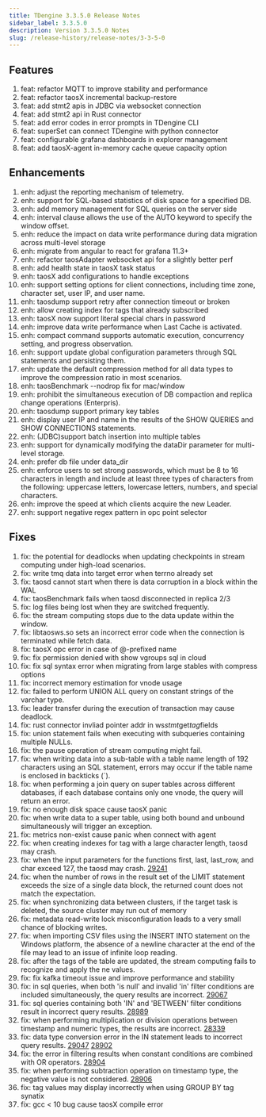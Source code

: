 ```yaml
---
title: TDengine 3.3.5.0 Release Notes
sidebar_label: 3.3.5.0
description: Version 3.3.5.0 Notes
slug: /release-history/release-notes/3-3-5-0
---
```


## Features

  1. feat: refactor MQTT to improve stability and performance
  2. feat: refactor taosX incremental backup-restore
  3. feat: add stmt2 apis in JDBC via websocket connection
  4. feat: add stmt2 api in Rust connector
  5. feat: add error codes in error prompts in TDengine CLI
  6. feat: superSet can connect TDengine with python connector
  7. feat: configurable grafana dashboards in explorer management
  8. feat: add taosX-agent in-memory cache queue capacity option

## Enhancements

  1. enh: adjust the reporting mechanism of telemetry.
  2. enh: support for SQL-based statistics of disk space for a specified DB.
  3. enh: add memory management for SQL queries on the server side
  4. enh: interval clause allows the use of the AUTO keyword to specify the window offset.
  5. enh: reduce the impact on data write performance during data migration across multi-level storage
  6. enh: migrate from angular to react for grafana 11.3+
  7. enh: refactor taosAdapter websocket api for a slightly better perf
  8. enh: add health state in taosX task status
  9. enh: taosX add configurations to handle exceptions
 10. enh: support setting options for client connections, including time zone, character set, user IP, and user name.
 11. enh: taosdump support retry after connection timeout or broken
 12. enh: allow creating index for tags that already subscribed
 13. enh: taosX now support literal special chars in password
 14. enh: improve data write performance when Last Cache is activated.
 15. enh: compact command supports automatic execution, concurrency setting, and progress observation.
 16. enh: support update global configuration parameters through SQL statements and persisting them.
 17. enh: update the default compression method for all data types to improve the compression ratio in most scenarios.
 18. enh: taosBenchmark --nodrop fix for mac/window
 19. enh: prohibit the simultaneous execution of DB compaction and replica change operations (Enterpris).
 20. enh: taosdump support primary key tables
 21. enh: display user IP and name in the results of the SHOW QUERIES and SHOW CONNECTIONS statements.
 22. enh: (JDBC)support batch insertion into multiple tables
 23. enh: support for dynamically modifying the dataDir parameter for multi-level storage.
 24. enh: prefer db file under data_dir
 25. enh: enforce users to set strong passwords, which must be 8 to 16 characters in length and include at least three types of characters from the following: uppercase letters, lowercase letters, numbers, and special characters.
 26. enh: improve the speed at which clients acquire the new Leader.
 27. enh: support negative regex pattern in opc point selector

## Fixes

  1. fix: the potential for deadlocks when updating checkpoints in stream computing under high-load scenarios.
  2. fix: write tmq data into target error when terrno already set
  3. fix: taosd cannot start when there is data corruption in a block within the WAL
  4. fix: taosBenchmark fails when taosd disconnected in replica 2/3
  5. fix: log files being lost when they are switched frequently.
  6. fix: the stream computing stops due to the data update within the window.
  7. fix: libtaosws.so sets an incorrect error code when the connection is terminated while fetch data.
  8. fix: taosX opc error in case of @-prefixed name
  9. fix: fix permission denied with show vgroups sql in cloud
 10. fix: fix sql syntax error when migrating from large stables with compress options
 11. fix: incorrect memory estimation for vnode usage
 12. fix: failed to perform UNION ALL query on constant strings of the varchar type.
 13. fix: leader transfer during the execution of transaction may cause deadlock.
 14. fix: rust connector invliad pointer addr in ws*stmt*get*tag*fields
 15. fix: union statement fails when executing with subqueries containing multiple NULLs.
 16. fix: the pause operation of stream computing might fail.
 17. fix: when writing data into a sub-table with a table name length of 192 characters using an SQL statement, errors may occur if the table name is enclosed in backticks (`).
 18. fix: when performing a join query on super tables across different databases, if each database contains only one vnode, the query will return an error.
 19. fix: no enough disk space cause taosX panic
 20. fix: when write data to a super table, using both bound and unbound simultaneously will trigger an exception.
 21. fix: metrics non-exist cause panic when connect with agent
 22. fix: when creating indexes for tag with a large character length, taosd may crash.
 23. fix: when the input parameters for the functions first, last, last_row, and char exceed 127, the taosd may crash. [29241](https://github.com/taosdata/TDengine/issues/29241)
 24. fix: when the number of rows in the result set of the LIMIT statement exceeds the size of a single data block, the returned count does not match the expectation.
 25. fix: when synchronizing data between clusters, if the target task is deleted, the source cluster may run out of memory
 26. fix: metadata read-write lock misconfiguration leads to a very small chance of blocking writes.
 27. fix: when importing CSV files using the INSERT INTO statement on the Windows platform, the absence of a newline character at the end of the file may lead to an issue of infinite loop reading.
 28. fix: after the tags of the table are updated, the stream computing fails to recognize and apply the ne values.
 29. fix: fix kafka timeout issue and improve performance and stability
 30. fix: in sql queries, when both 'is null' and invalid 'in' filter conditions are included simultaneously, the query results are incorrect. [29067](https://github.com/taosdata/TDengine/issues/29067)
 31. fix: sql queries containing both 'IN' and 'BETWEEN' filter conditions result in incorrect query results. [28989](https://github.com/taosdata/TDengine/issues/28989)
 32. fix: when performing multiplication or division operations between timestamp and numeric types, the results are incorrect. [28339](https://github.com/taosdata/TDengine/issues/28339)
 33. fix: data type conversion error in the IN statement leads to incorrect query results. [29047](https://github.com/taosdata/TDengine/issues/29047) [28902](https://github.com/taosdata/TDengine/issues/28902)
 34. fix: the error in filtering results when constant conditions are combined with OR operators. [28904](https://github.com/taosdata/TDengine/issues/28904)
 35. fix: when performing subtraction operation on timestamp type, the negative value is not considered. [28906](https://github.com/taosdata/TDengine/issues/28906)
 36. fix: tag values may display incorrectly when using GROUP BY tag synatix
 37. fix: gcc < 10 bug cause taosX compile error
